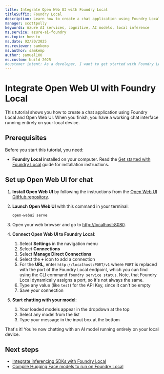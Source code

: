 ```yaml
---
title: Integrate Open Web UI with Foundry Local
titleSuffix: Foundry Local
description: Learn how to create a chat application using Foundry Local and Open Web UI
manager: scottpolly
keywords: Azure AI services, cognitive, AI models, local inference
ms.service: azure-ai-foundry
ms.topic: how-to
ms.date: 02/20/2025
ms.reviewer: samkemp
ms.author: samkemp
author: samuel100
ms.custom: build-2025
#customer intent: As a developer, I want to get started with Foundry Local so that I can run AI models locally.
---
```


# Integrate Open Web UI with Foundry Local

This tutorial shows you how to create a chat application using Foundry Local and Open Web UI. When you finish, you have a working chat interface running entirely on your local device.

## Prerequisites

Before you start this tutorial, you need:

- **Foundry Local** installed on your computer. Read the [Get started with Foundry Local](../get-started.md) guide for installation instructions.

## Set up Open Web UI for chat

1. **Install Open Web UI** by following the instructions from the [Open Web UI GitHub repository](https://github.com/open-webui/open-webui).

2. **Launch Open Web UI** with this command in your terminal:

   ```bash
   open-webui serve
   ```

3. Open your web browser and go to [http://localhost:8080](http://localhost:8080).

4. **Connect Open Web UI to Foundry Local**:

   1. Select **Settings** in the navigation menu
   2. Select **Connections**
   3. Select **Manage Direct Connections**
   4. Select the **+** icon to add a connection
   5. For the **URL**, enter `http://localhost:PORT/v1` where `PORT` is replaced with the port of the Foundry Local endpoint, which you can find using the CLI command `foundry service status`. Note, that Foundry Local dynamically assigns a port, so it's not always the same.
   6. Type any value (like `test`) for the API Key, since it can't be empty
   7. Save your connection

5. **Start chatting with your model**:
   1. Your loaded models appear in the dropdown at the top
   2. Select any model from the list
   3. Type your message in the input box at the bottom

That's it! You're now chatting with an AI model running entirely on your local device.

## Next steps

- [Integrate inferencing SDKs with Foundry Local](how-to-integrate-with-inference-sdks.md)
- [Compile Hugging Face models to run on Foundry Local](../how-to/how-to-compile-hugging-face-models.md)
